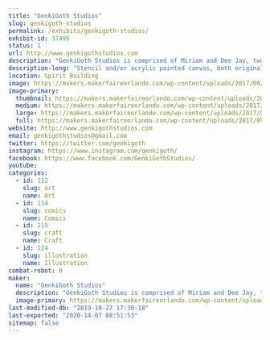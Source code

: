```yaml
---
title: "GenkiGoth Studios"
slug: genkigoth-studios
permalink: /exhibits/genkigoth-studios/
exhibit-id: 37495
status: 1
url: http://www.genkigothstudios.com
description: "GenkiGoth Studios is comprised of Miriam and Dee Jay, two Florida based artists whose combined backgrounds in classical, urban, and multi-media art embrace their love of nerd culture through their loosely narrative, but mostly spontaneous paintings."
description-long: "Stencil and/or acrylic painted canvas, both original and fanart specializing in general pop culture (comics, anime, gaming, etc). While the majority of our work is approached in spray paint, we can make a selection of stencils specifically for the general audience, where the image can be made through stippling rather than spray paint."
location: Spirit Building
image: https://makers.makerfaireorlando.com/wp-content/uploads/2017/09/joint-paint2-1024x544.jpg
image-primary:
  thumbnail: https://makers.makerfaireorlando.com/wp-content/uploads/2017/09/joint-paint2-150x150.jpg
  medium: https://makers.makerfaireorlando.com/wp-content/uploads/2017/09/joint-paint2-300x160.jpg
  large: https://makers.makerfaireorlando.com/wp-content/uploads/2017/09/joint-paint2-1024x544.jpg
  full: https://makers.makerfaireorlando.com/wp-content/uploads/2017/09/joint-paint2.jpg
website: http://www.genkigothstudios.com
email: genkigothstudios@gmail.com
twitter: https://twitter.com/genkigoth
instagram: https://www.instagram.com/genkigoth/
facebook: https://www.facebook.com/GenkiGothStudios/
youtube: 
categories:
  - id: 112
    slug: art
    name: Art
  - id: 114
    slug: comics
    name: Comics
  - id: 115
    slug: craft
    name: Craft
  - id: 124
    slug: illustration
    name: Illustration
combat-robot: 0
maker:
  name: "GenkiGoth Studios"
  description: "GenkiGoth Studios is comprised of Miriam and Dee Jay, two Florida based artists whose combined backgrounds in classical, urban, and multi-media art embrace their love of nerd culture through their loosely narrative, but mostly spontaneous paintings."
  image-primary: https://makers.makerfaireorlando.com/wp-content/uploads/2017/09/GGS-logo-default-1002x1024.jpg
last-modified-db: "2019-10-27 17:30:18"
last-exported: "2020-14-07 08:51:53"
sitemap: false
---
```

